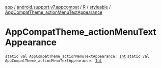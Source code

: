 [app](../../../index.md) / [android.support.v7.appcompat](../../index.md) / [R](../index.md) / [styleable](index.md) / [AppCompatTheme_actionMenuTextAppearance](.)

# AppCompatTheme_actionMenuTextAppearance

`static val AppCompatTheme_actionMenuTextAppearance: `[`Int`](https://kotlinlang.org/api/latest/jvm/stdlib/kotlin/-int/index.html)
`static val AppCompatTheme_actionMenuTextAppearance: `[`Int`](https://kotlinlang.org/api/latest/jvm/stdlib/kotlin/-int/index.html)